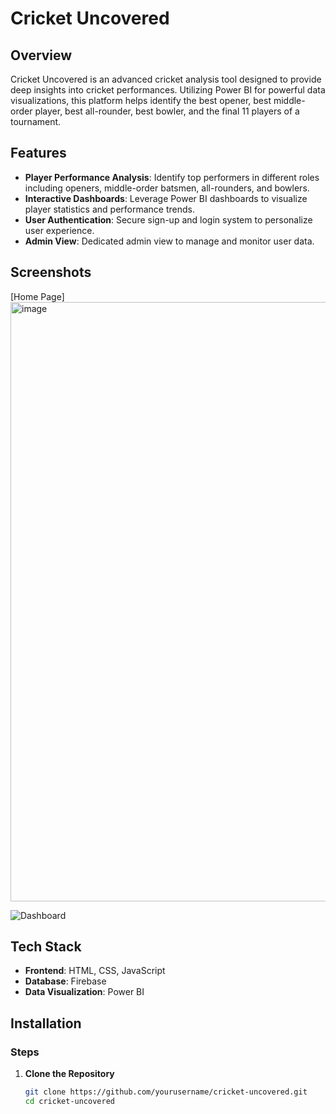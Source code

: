 # Cricket Uncovered

## Overview

Cricket Uncovered is an advanced cricket analysis tool designed to provide deep insights into cricket performances. Utilizing Power BI for powerful data visualizations, this platform helps identify the best opener, best middle-order player, best all-rounder, best bowler, and the final 11 players of a tournament.

## Features

- **Player Performance Analysis**: Identify top performers in different roles including openers, middle-order batsmen, all-rounders, and bowlers.
- **Interactive Dashboards**: Leverage Power BI dashboards to visualize player statistics and performance trends.
- **User Authentication**: Secure sign-up and login system to personalize user experience.
- **Admin View**: Dedicated admin view to manage and monitor user data.

## Screenshots

[Home Page]<img width="959" alt="image" src="https://github.com/user-attachments/assets/b9dfa9e0-3f05-4eb9-885e-fc8009da9d9f">

![Dashboard](screenshots/dashboard.png)

## Tech Stack

- **Frontend**: HTML, CSS, JavaScript
- **Database**: Firebase
- **Data Visualization**: Power BI

## Installation

### Steps

1. **Clone the Repository**
   ```sh
   git clone https://github.com/yourusername/cricket-uncovered.git
   cd cricket-uncovered
